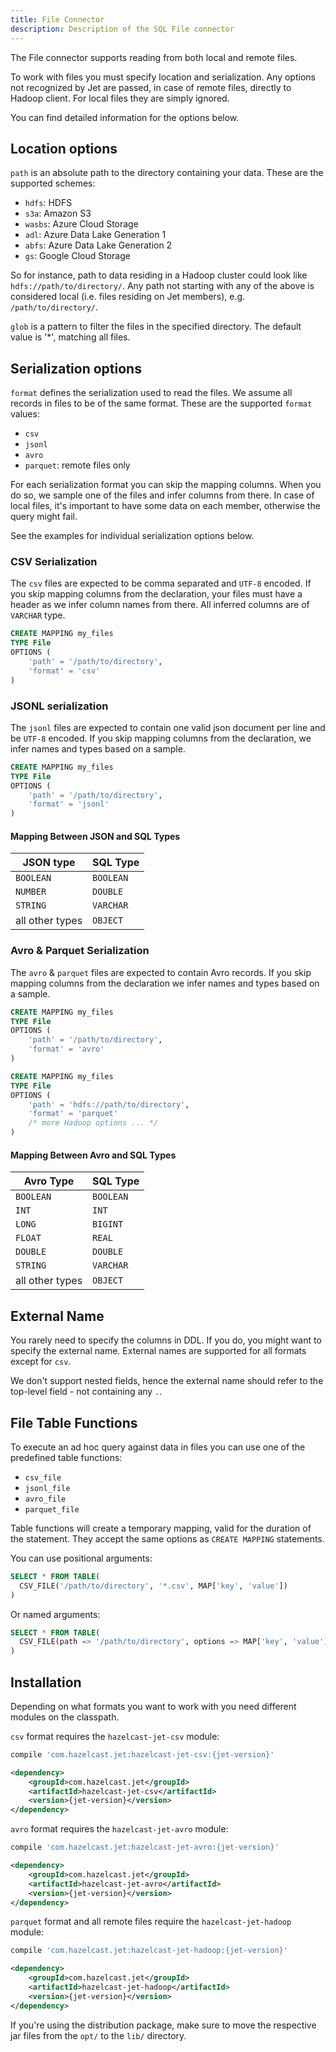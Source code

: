 ```yaml
---
title: File Connector
description: Description of the SQL File connector
---
```


The File connector supports reading from both local and remote files.

To work with files you must specify location and serialization.
Any options not recognized by Jet are passed, in case of remote files,
directly to Hadoop client. For local files they are simply ignored.

You can find detailed information for the options below.

## Location options

`path` is an absolute path to the directory containing your data. These
are the supported schemes:

* `hdfs`: HDFS
* `s3a`: Amazon S3
* `wasbs`: Azure Cloud Storage
* `adl`: Azure Data Lake Generation 1
* `abfs`: Azure Data Lake Generation 2
* `gs`: Google Cloud Storage

So for instance, path to data residing in a Hadoop cluster could look
like `hdfs://path/to/directory/`. Any path not starting with any of the
above is considered local (i.e. files residing on Jet members), e.g.
`/path/to/directory/`.

`glob` is a pattern to filter the files in the specified directory.
The default value is '*', matching all files.

## Serialization options

`format` defines the serialization used to read the files. We assume all
records in files to be of the same format. These are the supported
`format` values:

* `csv`
* `jsonl`
* `avro`
* `parquet`: remote files only

For each serialization format you can skip the mapping columns. When
you do so, we sample one of the files and infer columns from there.
In case of local files, it's important to have some data on each
member, otherwise the query might fail.

See the examples for individual serialization options below.

### CSV Serialization

The `csv` files are expected to be comma separated and `UTF-8` encoded.
If you skip mapping columns from the declaration, your files must
have a header as we infer column names from there. All inferred columns
are of `VARCHAR` type.

```sql
CREATE MAPPING my_files
TYPE File
OPTIONS (
    'path' = '/path/to/directory',
    'format' = 'csv'
)
```

### JSONL serialization

The `jsonl` files are expected to contain one valid json document per
line and be `UTF-8` encoded. If you skip mapping columns from the
declaration, we infer names and types based on a sample.

```sql
CREATE MAPPING my_files
TYPE File
OPTIONS (
    'path' = '/path/to/directory',
    'format' = 'jsonl'
)
```

#### Mapping Between JSON and SQL Types

| JSON type | SQL Type  |
| - | - |
| `BOOLEAN` | `BOOLEAN` |
| `NUMBER` | `DOUBLE` |
| `STRING` | `VARCHAR` |
| all other types | `OBJECT` |

### Avro & Parquet Serialization

The `avro` & `parquet` files are expected to contain Avro records. If
you skip mapping columns from the declaration we infer names and types
based on a sample.

```sql
CREATE MAPPING my_files
TYPE File
OPTIONS (
    'path' = '/path/to/directory',
    'format' = 'avro'
)
```

```sql
CREATE MAPPING my_files
TYPE File
OPTIONS (
    'path' = 'hdfs://path/to/directory',
    'format' = 'parquet'
    /* more Hadoop options ... */
)
```

#### Mapping Between Avro and SQL Types

| Avro Type | SQL Type |
| - | - |
| `BOOLEAN` | `BOOLEAN` |
| `INT` | `INT` |
| `LONG` | `BIGINT` |
| `FLOAT` | `REAL` |
| `DOUBLE` | `DOUBLE` |
| `STRING` | `VARCHAR` |
| all other types | `OBJECT` |

## External Name

You rarely need to specify the columns in DDL. If you do, you might want
to specify the external name. External names are supported for all
formats except for `csv`.

We don't support nested fields, hence the external name should refer to
the top-level field - not containing any `.`.

## File Table Functions

To execute an ad hoc query against data in files you can use one of the
predefined table functions:

* `csv_file`
* `jsonl_file`
* `avro_file`
* `parquet_file`

Table functions will create a temporary mapping, valid for the duration
of the statement. They accept the same options as `CREATE MAPPING`
statements.

You can use positional arguments:

```sql
SELECT * FROM TABLE(
  CSV_FILE('/path/to/directory', '*.csv', MAP['key', 'value'])
)
```

Or named arguments:

```sql
SELECT * FROM TABLE(
  CSV_FILE(path => '/path/to/directory', options => MAP['key', 'value'])
)
```

## Installation

Depending on what formats you want to work with you need different
modules on the classpath.

`csv` format requires the `hazelcast-jet-csv` module:

<!--DOCUSAURUS_CODE_TABS-->

<!--Gradle-->

```groovy
compile 'com.hazelcast.jet:hazelcast-jet-csv:{jet-version}'
```

<!--Maven-->

```xml
<dependency>
    <groupId>com.hazelcast.jet</groupId>
    <artifactId>hazelcast-jet-csv</artifactId>
    <version>{jet-version}</version>
</dependency>
```

<!--END_DOCUSAURUS_CODE_TABS-->

`avro` format requires the `hazelcast-jet-avro` module:

<!--DOCUSAURUS_CODE_TABS-->

<!--Gradle-->

```groovy
compile 'com.hazelcast.jet:hazelcast-jet-avro:{jet-version}'
```

<!--Maven-->

```xml
<dependency>
    <groupId>com.hazelcast.jet</groupId>
    <artifactId>hazelcast-jet-avro</artifactId>
    <version>{jet-version}</version>
</dependency>
```

<!--END_DOCUSAURUS_CODE_TABS-->

`parquet` format and all remote files require the `hazelcast-jet-hadoop`
module:

<!--DOCUSAURUS_CODE_TABS-->

<!--Gradle-->

```groovy
compile 'com.hazelcast.jet:hazelcast-jet-hadoop:{jet-version}'
```

<!--Maven-->

```xml
<dependency>
    <groupId>com.hazelcast.jet</groupId>
    <artifactId>hazelcast-jet-hadoop</artifactId>
    <version>{jet-version}</version>
</dependency>
```

<!--END_DOCUSAURUS_CODE_TABS-->

If you're using the distribution package, make sure to move the
respective jar files from the `opt/` to the `lib/` directory.
